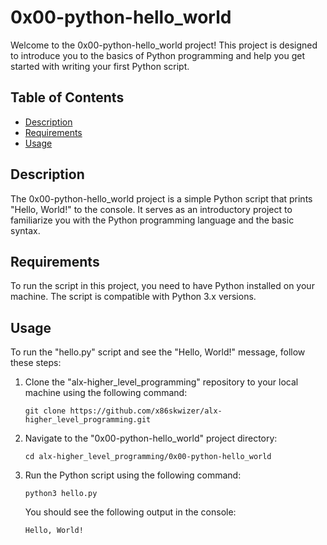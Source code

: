 # 0x00-python-hello_world

Welcome to the 0x00-python-hello_world project! This project is designed to introduce you to the basics of Python programming and help you get started with writing your first Python script.

## Table of Contents

- [Description](#description)
- [Requirements](#requirements)
- [Usage](#usage)

## Description

The 0x00-python-hello_world project is a simple Python script that prints "Hello, World!" to the console. It serves as an introductory project to familiarize you with the Python programming language and the basic syntax.

## Requirements

To run the script in this project, you need to have Python installed on your machine. The script is compatible with Python 3.x versions.

## Usage

To run the "hello.py" script and see the "Hello, World!" message, follow these steps:

1. Clone the "alx-higher_level_programming" repository to your local machine using the following command:

   ```
   git clone https://github.com/x86skwizer/alx-higher_level_programming.git
   ```

2. Navigate to the "0x00-python-hello_world" project directory:

   ```
   cd alx-higher_level_programming/0x00-python-hello_world
   ```

3. Run the Python script using the following command:

   ```
   python3 hello.py
   ```

   You should see the following output in the console:

   ```
   Hello, World!
   ```
